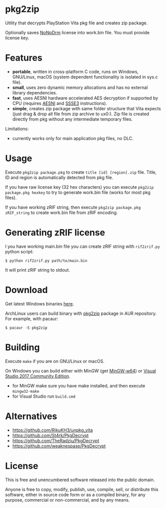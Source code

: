 # pkg2zip

Utility that decrypts PlayStation Vita pkg file and creates zip package.

Optionally saves [NoNpDrm](https://github.com/TheOfficialFloW/NoNpDrm) license into work.bin file. You must provide license key.

# Features

* **portable**, written in cross-platform C code, runs on Windows, GNU/Linux, macOS (system dependent functionality is isolated in sys.c file).
* **small**, uses zero dynamic memory allocations and has no external library dependencies.
* **fast**, uses AESNI hardware accelerated AES decryption if supported by CPU (requires [AESNI](https://en.wikipedia.org/wiki/AES_instruction_set) and [SSSE3](https://en.wikipedia.org/wiki/SSSE3) instructions).
* **simple**, creates zip package with same folder structure that Vita expects (just drag & drop all file from zip archive to ux0:). Zip file is created directly from pkg without any intermediate temporary files.

Limitations:
* currently works only for main application pkg files, no DLC.

# Usage

Execute `pkg2zip package.pkg` to create `title [id] [region].zip` file. Title, ID and region is automatically detected from pkg file.

If you have raw license key (32 hex characters) you can execute `pkg2zip package.pkg hexkey` to try to generate work.bin file (works for most pkg files).

If you have working zRIF string, then execute `pkg2zip package.pkg zRIF_string` to create work.bin file from zRIF encoding.

# Generating zRIF license

I you have working main.bin file you can create zRIF string with `rif2zrif.py` python script:

    $ python rif2zrif.py path/to/main.bin

It will print zRIF string to stdout.

# Download

Get latest Windows binaries [here](https://github.com/mmozeiko/pkg2zip/releases).

ArchLinux users can build binary with [pkg2zip](https://aur.archlinux.org/packages/pkg2zip/) package in AUR repository. For example, with pacaur:

    $ pacaur -S pkg2zip

# Building

Execute `make` if you are on GNU/Linux or macOS.

On Windows you can build either with MinGW (get [MinGW-w64](http://www.msys2.org/)) or [Visual Studio 2017 Community Edition](https://www.visualstudio.com/vs/community/).
* for MinGW make sure you have make installed, and then execute `mingw32-make`
* for Visual Studio run `build.cmd`

# Alternatives

* https://github.com/RikuKH3/unpkg_vita
* https://github.com/St4rk/PkgDecrypt
* https://github.com/TheRadziu/PkgDecrypt
* https://github.com/weaknespase/PkgDecrypt

# License

This is free and unencumbered software released into the public domain.

Anyone is free to copy, modify, publish, use, compile, sell, or distribute this software, either in source code form or as a compiled binary, for any purpose, commercial or non-commercial, and by any means.
